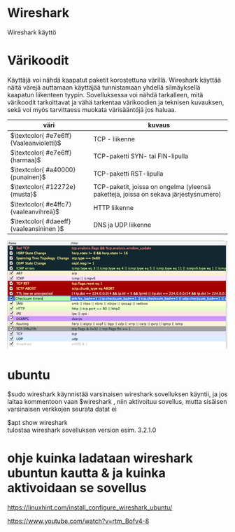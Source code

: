# Wireshark

Wireshark käyttö

# Värikoodit

Käyttäjä voi nähdä kaapatut paketit korostettuna värillä. Wireshark käyttää näitä värejä auttamaan käyttäjää tunnistamaan yhdellä silmäyksellä kaapatun liikenteen tyypin. Sovelluksessa voi nähdä tarkalleen, mitä värikoodit tarkoittavat ja vähä tarkentaa värikoodien ja teknisen kuvauksen, sekä voi myös tarvittaess muokata värisääntöjä jos haluaa.

| väri | kuvaus | 
| ----- | ----- |
| $\textcolor{ #e7e6ff}{Vaaleanvioletti}$ | TCP - liikenne |
| $\textcolor{ #e7e6ff}{harmaa}$ | TCP-paketti SYN- tai FIN-lipulla |
| $\textcolor{ #a40000}{punainen}$ | TCP-paketti RST-lipulla |
| $\textcolor{ #12272e}{musta}$ | TCP-paketit, joissa on ongelma (yleensä paketteja, joissa on sekava järjestysnumero) |
| $\textcolor{ #e4ffc7}{vaaleanvihreä}$ | HTTP liikenne |
| $\textcolor{ #daeeff}{vaaleansininen }$ | DNS ja UDP liikenne |

<img src="images/wireshark-colorrules.PNG" width="750">

# ubuntu

$sudo wireshark 
käynnistää varsinaisen wireshark sovelluksen käyntii, ja jos laitaa kommentoon vaan $wireshark , niin aktivoituu sovellus, mutta sisäisen varsinaisen verkkojen seurata datat ei

$apt show wireshark <br>
tulostaa wireshark sovelluksen version esim. 3.2.1.0
 

# ohje kuinka ladataan wireshark ubuntun kautta & ja kuinka aktivoidaan se sovellus
https://linuxhint.com/install_configure_wireshark_ubuntu/

https://www.youtube.com/watch?v=rtm_Bofv4-8
